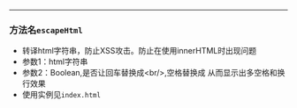 
-----
### 方法名`escapeHtml`
* 转译html字符串，防止XSS攻击。防止在使用innerHTML时出现问题
* 参数1：html字符串
* 参数2：Boolean,是否让回车替换成\<br\/\>,空格替换成&nbsp;从而显示出多空格和换行效果
* 使用实例见`index.html`